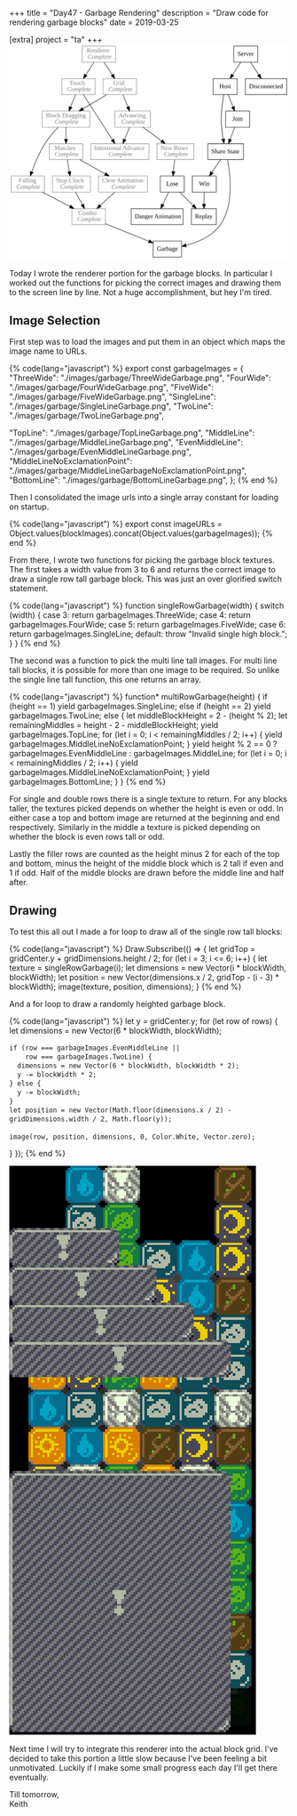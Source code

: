 +++
title = "Day47 - Garbage Rendering"
description = "Draw code for rendering garbage blocks"
date = 2019-03-25

[extra]
project = "ta"
+++
![Todo](./todo.svg)

Today I wrote the renderer portion for the garbage blocks. In particular I
worked out the functions for picking the correct images and drawing them to the
screen line by line. Not a huge accomplishment, but hey I'm tired.

## Image Selection

First step was to load the images and put them in an object which maps the image
name to URLs.

{% code(lang="javascript") %}
export const garbageImages = {
  "ThreeWide": "./images/garbage/ThreeWideGarbage.png",
  "FourWide": "./images/garbage/FourWideGarbage.png",
  "FiveWide": "./images/garbage/FiveWideGarbage.png",
  "SingleLine": "./images/garbage/SingleLineGarbage.png",
  "TwoLine": "./images/garbage/TwoLineGarbage.png",

  "TopLine": "./images/garbage/TopLineGarbage.png",
  "MiddleLine": "./images/garbage/MiddleLineGarbage.png",
  "EvenMiddleLine": "./images/garbage/EvenMiddleLineGarbage.png",
  "MiddleLineNoExclamationPoint": "./images/garbage/MiddleLineGarbageNoExclamationPoint.png",
  "BottomLine": "./images/garbage/BottomLineGarbage.png",
};
{% end %}

Then I consolidated the image urls into a single array constant for loading on
startup.

{% code(lang="javascript") %}
export const imageURLs = Object.values(blockImages).concat(Object.values(garbageImages));
{% end %}

From there, I wrote two functions for picking the garbage block textures. The
first takes a width value from 3 to 6 and returns the correct image to draw a
single row tall garbage block. This was just an over glorified switch statement.

{% code(lang="javascript") %}
function singleRowGarbage(width) {
  switch (width) {
    case 3:
      return garbageImages.ThreeWide;
    case 4:
      return garbageImages.FourWide;
    case 5:
      return garbageImages.FiveWide;
    case 6:
      return garbageImages.SingleLine;
    default:
      throw "Invalid single high block.";
  }
}
{% end %}

The second was a function to pick the multi line tall images. For multi line
tall blocks, it is possible for more than one image to be required. So unlike
the single line tall function, this one returns an array.

{% code(lang="javascript") %}
function* multiRowGarbage(height) {
  if (height == 1) yield garbageImages.SingleLine;
  else if (height == 2) yield garbageImages.TwoLine;
  else {
    let middleBlockHeight = 2 - (height % 2);
    let remainingMiddles = height - 2 - middleBlockHeight;
    yield garbageImages.TopLine;
    for (let i = 0; i < remainingMiddles / 2; i++) {
      yield garbageImages.MiddleLineNoExclamationPoint;
    }
    yield height % 2 == 0
      ? garbageImages.EvenMiddleLine
      : garbageImages.MiddleLine;
    for (let i = 0; i < remainingMiddles / 2; i++) {
      yield garbageImages.MiddleLineNoExclamationPoint;
    }
    yield garbageImages.BottomLine;
  }
}
{% end %}

For single and double rows there is a single texture to return. For any blocks
taller, the textures picked depends on whether the height is even or odd. In
either case a top and bottom image are returned at the beginning and end
respectively. Similarly in the middle a texture is picked depending on whether
the block is even rows tall or odd.

Lastly the filler rows are counted as the height minus 2 for each of the top and
bottom, minus the height of the middle block which is 2 tall if even and 1 if
odd. Half of the middle blocks are drawn before the middle line and half after.

## Drawing

To test this all out I made a for loop to draw all of the single row tall
blocks:

{% code(lang="javascript") %}
Draw.Subscribe(() => {
  let gridTop = gridCenter.y + gridDimensions.height / 2;
  for (let i = 3; i <= 6; i++) {
    let texture = singleRowGarbage(i);
    let dimensions = new Vector(i * blockWidth, blockWidth);
    let position = new Vector(dimensions.x / 2, gridTop - (i - 3) * blockWidth);
    image(texture, position, dimensions);
  }
{% end %}

And a for loop to draw a randomly heighted garbage block.

{% code(lang="javascript") %}
  let y = gridCenter.y;
  for (let row of rows) {
    let dimensions = new Vector(6 * blockWidth, blockWidth);

    if (row === garbageImages.EvenMiddleLine ||
        row === garbageImages.TwoLine) {
      dimensions = new Vector(6 * blockWidth, blockWidth * 2);
      y -= blockWidth * 2;
    } else {
      y -= blockWidth;
    }
    let position = new Vector(Math.floor(dimensions.x / 2) - gridDimensions.width / 2, Math.floor(y));

    image(row, position, dimensions, 0, Color.White, Vector.zero);
  }
});
{% end %}

![GarbageBlockTest](GarbageBlockTest.PNG)

Next time I will try to integrate this renderer into the actual block grid. I've
decided to take this portion a little slow because I've been feeling a bit
unmotivated. Luckily if I make some small progress each day I'll get there eventually.

Till tomorrow,  
Keith

